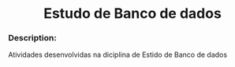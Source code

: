 # <h1 align="center"> Estudo de Banco de dados </h1>

### Description:
Atividades desenvolvidas na diciplina de Estido de Banco de dados
